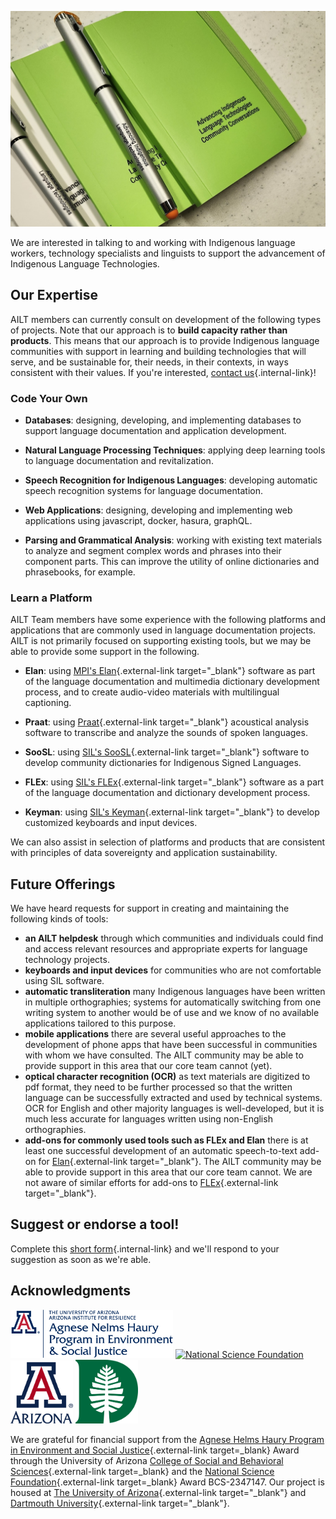 <p align="center">
  <img class="shadow" src="../img/people/tools.jpg" alt="notebooks and pens, AILT swag from SAIL2024">
</p>

We are interested in talking to and working with Indigenous language workers, technology specialists and linguists to support the advancement of Indigenous Language Technologies.

## Our Expertise

AILT members can currently consult on development of the following types of projects. Note that our approach is to **build capacity rather than products**. This means that our approach is to provide Indigenous language communities with support in learning and building technologies that will serve, and be sustainable for, their needs, in their contexts, in ways consistent with their values.  If you're interested, [contact us](./contact.md){.internal-link}!

### Code Your Own

- **Databases**: designing, developing, and implementing databases to support language documentation and application development.

- **Natural Language Processing Techniques**: applying deep learning tools to language documentation and revitalization.

- **Speech Recognition for Indigenous Languages**: developing automatic speech recognition systems for language documentation.

- **Web Applications**: designing, developing and implementing web applications using javascript, docker, hasura, graphQL.

- **Parsing and Grammatical Analysis**:  working with existing text materials to analyze and segment complex words and phrases into their component parts. This can improve the utility of online dictionaries and phrasebooks, for example.

### Learn a Platform

AILT Team members have some experience with the following  platforms and applications that are commonly used in language documentation projects.  AILT is not primarily focused on supporting existing tools, but we may be able to provide some support in the following.

- **Elan**: using [MPI's Elan](https://archive.mpi.nl/tla/elan/){.external-link target="_blank"} software as part of the language documentation and multimedia dictionary development process, and to create audio-video materials with multilingual captioning.

- **Praat**: using [Praat](https://praat.org){.external-link target="_blank"} acoustical analysis software to transcribe and analyze the sounds of spoken languages.

- **SooSL**: using [SIL's SooSL](https://soosl.net/){.external-link target="_blank"} software to develop community dictionaries for Indigenous Signed Languages.

- **FLEx**: using [SIL's FLEx](https://software.sil.org/fieldworks/){.external-link target="_blank"} software as a part of the language documentation and dictionary development process.

- **Keyman**: using [SIL's Keyman](https://keyman.com/){.external-link target="_blank"} to develop customized keyboards and input devices.

We can also assist in selection of platforms and products that are consistent with principles of data sovereignty and application sustainability.

## Future Offerings

We have heard requests for support in creating and maintaining the following kinds of tools:

- **an AILT helpdesk** through which communities and individuals could find and access relevant resources and appropriate experts for language technology projects.
- **keyboards and input devices** for communities who are not comfortable using SIL software.
- **automatic transliteration** many Indigenous languages have been written in multiple orthographies; systems for automatically switching from one writing system to another would be of use and we know of no available applications tailored to this purpose.
- **mobile applications** there are several useful approaches to the development of phone apps that have been successful in communities with whom we have consulted. The AILT community may be able to provide support in this area that our core team cannot (yet).
- **optical character recognition (OCR)** as text materials are digitized to pdf format, they need to be further processed so that the written language can be successfully extracted and used by technical systems.  OCR for English and other majority languages is well-developed, but it is much less accurate for languages written using non-English orthographies.
- **add-ons for commonly used tools such as FLEx and Elan**
there is at least one successful development of an automatic speech-to-text add-on for [Elan](https://archive.mpi.nl/tla/elan/){.external-link target="_blank"}. The AILT community may be able to provide support in this area that our core team cannot. We are not aware of similar efforts for add-ons to [FLEx](https://software.sil.org/fieldworks/){.external-link target="_blank"}.

## Suggest or endorse a tool!

Complete this [short form](https://forms.gle/piYc85kzFSP9bZV5A){.internal-link} and we'll respond to your suggestion as soon as we're able.

## Acknowledgments

<p align="left">
  <a href="https://www.haury.arizona.edu"><img src="../img/logos/haury.png" alt="The Haury Foundation" width="260px"></a>
  <a href="https://nsf.gov"><img src="../img/logos/nsf.png" alt="National Science Foundation" width="135px"></a>
  <a href="https://arizona.edu"><img src="../img/logos/uaz.png" alt="University of Arizona" width="100px"></a>
  <a href="https://dartmouth.edu"><img src="../img/logos/dartmouth.png" alt="Dartmouth University" width="100px"></a>
</p>

We are grateful for financial support from the [Agnese Helms Haury Program in Environment and Social Justice](/){.external-link target=\_blank} Award through the University of Arizona [College of Social and Behavioral Sciences](https://sbs.arizona.edu){.external-link target=\_blank} and the [National Science Foundation](https://nsf.gov){.external-link target=\_blank} Award BCS-2347147. Our project is housed at [The University of Arizona](https://arizona.edu){.external-link target="\_blank"} and [Dartmouth University](https://dartmouth.edu){.external-link target="\_blank"}.
